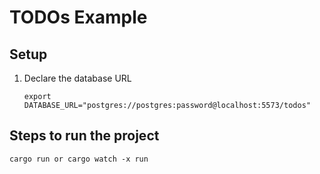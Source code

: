 # TODOs Example

## Setup

1. Declare the database URL

    ```
    export DATABASE_URL="postgres://postgres:password@localhost:5573/todos"
    ```

## Steps to run the project

```
cargo run or cargo watch -x run
```

